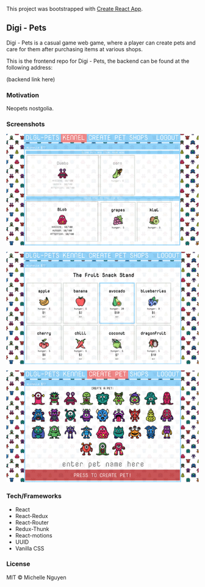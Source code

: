This project was bootstrapped with [Create React App](https://github.com/facebook/create-react-app).

## Digi - Pets

Digi - Pets is a casual game web game, where a player can create pets and care for them after purchasing items at various shops.

This is the frontend repo for Digi - Pets, the backend can be found at the following address:

(backend link here)

### Motivation

Neopets nostgolia.

### Screenshots

![screenshot of digi-pets web app, showcasing the kennel](./public/screenshots/screenshot_1.png?raw=true "Kennel")

![screenshot of digi-pets web app, showcasing the fruit stand shop and its items](./public/screenshots/screenshot_2.png?raw=true "Fruit Stand Shop")

![screenshot of digi-pets web app, showcasing the create a pet tab](./public/screenshots/screenshot_3.png?raw=true "Create A Pet")


### Tech/Frameworks

+ React
+ React-Redux
+ React-Router
+ Redux-Thunk
+ React-motions
+ UUID
+ Vanilla CSS

### License

MIT © Michelle Nguyen
